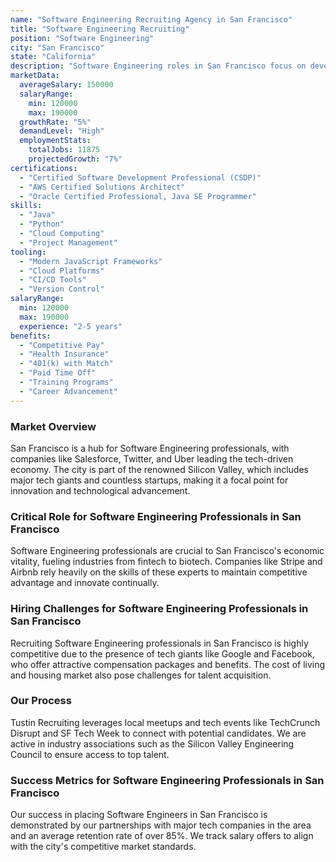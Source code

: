 ```yaml
---
name: "Software Engineering Recruiting Agency in San Francisco"
title: "Software Engineering Recruiting"
position: "Software Engineering"
city: "San Francisco"
state: "California"
description: "Software Engineering roles in San Francisco focus on developing, coding, and managing software applications."
marketData:
  averageSalary: 150000
  salaryRange:
    min: 120000
    max: 190000
  growthRate: "5%"
  demandLevel: "High"
  employmentStats:
    totalJobs: 11875
    projectedGrowth: "7%"
certifications:
  - "Certified Software Development Professional (CSDP)"
  - "AWS Certified Solutions Architect"
  - "Oracle Certified Professional, Java SE Programmer"
skills:
  - "Java"
  - "Python"
  - "Cloud Computing"
  - "Project Management"
tooling:
  - "Modern JavaScript Frameworks"
  - "Cloud Platforms"
  - "CI/CD Tools"
  - "Version Control"
salaryRange:
  min: 120000
  max: 190000
  experience: "2-5 years"
benefits:
  - "Competitive Pay"
  - "Health Insurance"
  - "401(k) with Match"
  - "Paid Time Off"
  - "Training Programs"
  - "Career Advancement"
---
```


### Market Overview
San Francisco is a hub for Software Engineering professionals, with companies like Salesforce, Twitter, and Uber leading the tech-driven economy. The city is part of the renowned Silicon Valley, which includes major tech giants and countless startups, making it a focal point for innovation and technological advancement.
### Critical Role for Software Engineering Professionals in San Francisco
Software Engineering professionals are crucial to San Francisco's economic vitality, fueling industries from fintech to biotech. Companies like Stripe and Airbnb rely heavily on the skills of these experts to maintain competitive advantage and innovate continually.

### Hiring Challenges for Software Engineering Professionals in San Francisco
Recruiting Software Engineering professionals in San Francisco is highly competitive due to the presence of tech giants like Google and Facebook, who offer attractive compensation packages and benefits. The cost of living and housing market also pose challenges for talent acquisition.

### Our Process
Tustin Recruiting leverages local meetups and tech events like TechCrunch Disrupt and SF Tech Week to connect with potential candidates. We are active in industry associations such as the Silicon Valley Engineering Council to ensure access to top talent.

### Success Metrics for Software Engineering Professionals in San Francisco
Our success in placing Software Engineers in San Francisco is demonstrated by our partnerships with major tech companies in the area and an average retention rate of over 85%. We track salary offers to align with the city's competitive market standards.